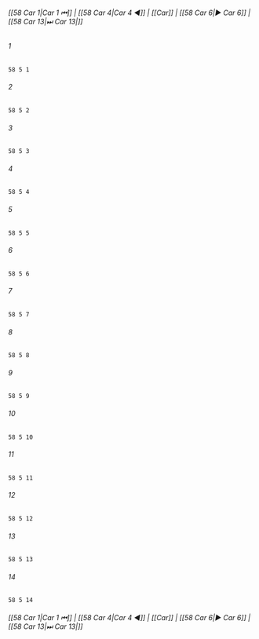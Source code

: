 
###### [[58 Car 1|Car 1 ⏮]] | [[58 Car 4|Car 4 ◀]] | [[Car]] | [[58 Car 6|▶ Car 6]] | [[58 Car 13|⏭ Car 13|]]

###### 1
``` verse
58 5 1 
```
###### 2
``` verse
58 5 2 
```
###### 3
``` verse
58 5 3 
```
###### 4
``` verse
58 5 4 
```
###### 5
``` verse
58 5 5 
```
###### 6
``` verse
58 5 6 
```
###### 7
``` verse
58 5 7 
```
###### 8
``` verse
58 5 8 
```
###### 9
``` verse
58 5 9 
```
###### 10
``` verse
58 5 10 
```
###### 11
``` verse
58 5 11 
```
###### 12
``` verse
58 5 12 
```
###### 13
``` verse
58 5 13 
```
###### 14
``` verse
58 5 14 
```

###### [[58 Car 1|Car 1 ⏮]] | [[58 Car 4|Car 4 ◀]] | [[Car]] | [[58 Car 6|▶ Car 6]] | [[58 Car 13|⏭ Car 13|]]

